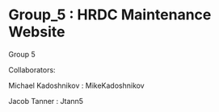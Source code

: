 # Group_5 : HRDC Maintenance Website
Group 5

Collaborators:

Michael Kadoshnikov : MikeKadoshnikov

Jacob Tanner : Jtann5
